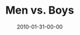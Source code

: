 ---
layout: message
category: message
series: "Manly"
title: "Men vs. Boys"
date: 2010-01-31-00-00
message_id: 599
---